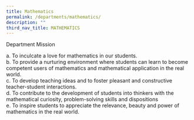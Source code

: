 ```yaml
---
title: Mathematics
permalink: /departments/mathematics/
description: ""
third_nav_title: MATHEMATICS
---
```

Department Mission

a\.  To inculcate a love for mathematics in our students.   
b\.  To provide a nurturing environment where students can learn to become competent users of mathematics and mathematical application in the real world.   
c\.  To develop teaching ideas and to foster pleasant and constructive teacher-student interactions.   
d\.  To contribute to the development of students into thinkers with the mathematical curiosity, problem-solving skills and dispositions   
e\.  To inspire students to appreciate the relevance, beauty and power of mathematics in the real world.